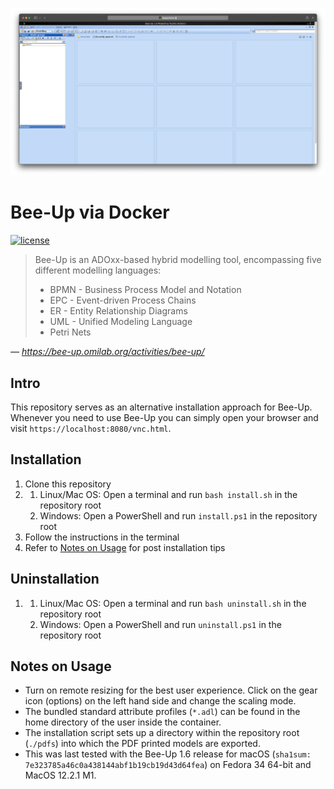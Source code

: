 ![Screenshot](SCREENSHOT.jpg)

# Bee-Up via Docker

[![license](https://img.shields.io/github/license/realk1ko/beeup-docker.svg)](https://github.com/realk1ko/beeup-docker/blob/master/LICENSE)

> Bee-Up is an ADOxx-based hybrid modelling tool, encompassing five different modelling languages:
> * BPMN - Business Process Model and Notation
> * EPC - Event-driven Process Chains
> * ER - Entity Relationship Diagrams
> * UML - Unified Modeling Language
> * Petri Nets

_&#8213; https://bee-up.omilab.org/activities/bee-up/_

## Intro
This repository serves as an alternative installation approach for Bee-Up. Whenever you need to use Bee-Up you can 
simply open your browser and visit `https://localhost:8080/vnc.html`.

## Installation
1) Clone this repository
2) 
   1) Linux/Mac OS: Open a terminal and run `bash install.sh` in the repository root
   2) Windows: Open a PowerShell and run `install.ps1` in the repository root
3) Follow the instructions in the terminal
4) Refer to [Notes on Usage](#notes-on-usage)  for post installation tips

## Uninstallation
1) 
   1) Linux/Mac OS: Open a terminal and run `bash uninstall.sh` in the repository root
   2) Windows: Open a PowerShell and run `uninstall.ps1` in the repository root

## Notes on Usage
- Turn on remote resizing for the best user experience. Click on the gear icon (options) on the left hand side and
  change the scaling mode.
- The bundled standard attribute profiles (`*.adl`) can be found in the home directory of the user inside the container.
- The installation script sets up a directory within the repository root (`./pdfs`) into which the PDF printed models
  are exported.
- This was last tested with the Bee-Up 1.6 release for macOS (`sha1sum: 7e323785a46c0a438144abf1b19cb19d43d64fea`)
  on Fedora 34 64-bit and MacOS 12.2.1 M1.
